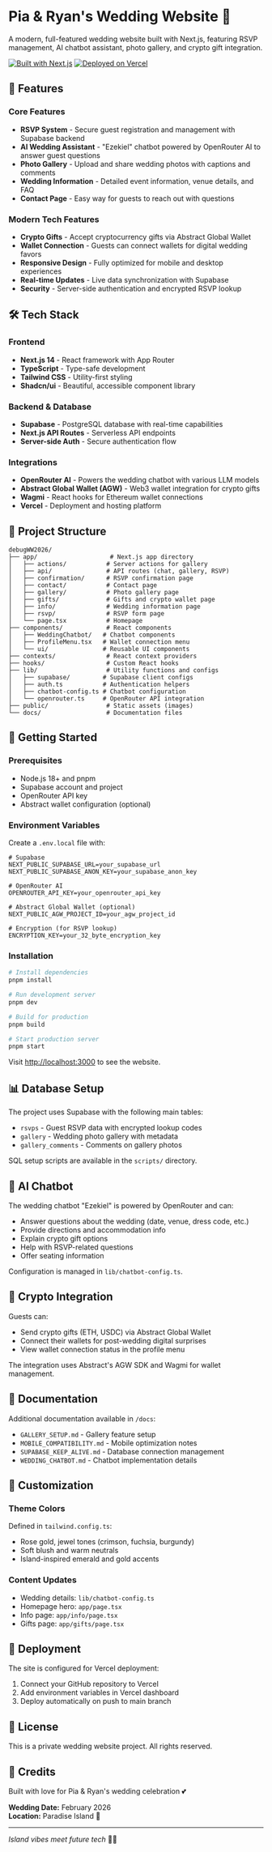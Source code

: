 # Pia & Ryan's Wedding Website 💍

A modern, full-featured wedding website built with Next.js, featuring RSVP management, AI chatbot assistant, photo gallery, and crypto gift integration.

[![Built with Next.js](https://img.shields.io/badge/Built%20with-Next.js%2014-black?style=for-the-badge&logo=next.js)](https://nextjs.org/)
[![Deployed on Vercel](https://img.shields.io/badge/Deployed%20on-Vercel-black?style=for-the-badge&logo=vercel)](https://vercel.com/)

## 🌟 Features

### Core Features
- **RSVP System** - Secure guest registration and management with Supabase backend
- **AI Wedding Assistant** - "Ezekiel" chatbot powered by OpenRouter AI to answer guest questions
- **Photo Gallery** - Upload and share wedding photos with captions and comments
- **Wedding Information** - Detailed event information, venue details, and FAQ
- **Contact Page** - Easy way for guests to reach out with questions

### Modern Tech Features
- **Crypto Gifts** - Accept cryptocurrency gifts via Abstract Global Wallet
- **Wallet Connection** - Guests can connect wallets for digital wedding favors
- **Responsive Design** - Fully optimized for mobile and desktop experiences
- **Real-time Updates** - Live data synchronization with Supabase
- **Security** - Server-side authentication and encrypted RSVP lookup

## 🛠 Tech Stack

### Frontend
- **Next.js 14** - React framework with App Router
- **TypeScript** - Type-safe development
- **Tailwind CSS** - Utility-first styling
- **Shadcn/ui** - Beautiful, accessible component library

### Backend & Database
- **Supabase** - PostgreSQL database with real-time capabilities
- **Next.js API Routes** - Serverless API endpoints
- **Server-side Auth** - Secure authentication flow

### Integrations
- **OpenRouter AI** - Powers the wedding chatbot with various LLM models
- **Abstract Global Wallet (AGW)** - Web3 wallet integration for crypto gifts
- **Wagmi** - React hooks for Ethereum wallet connections
- **Vercel** - Deployment and hosting platform

## 📁 Project Structure

```
debugWW2026/
├── app/                    # Next.js app directory
│   ├── actions/           # Server actions for gallery
│   ├── api/               # API routes (chat, gallery, RSVP)
│   ├── confirmation/      # RSVP confirmation page
│   ├── contact/           # Contact page
│   ├── gallery/           # Photo gallery page
│   ├── gifts/             # Gifts and crypto wallet page
│   ├── info/              # Wedding information page
│   ├── rsvp/              # RSVP form page
│   └── page.tsx           # Homepage
├── components/            # React components
│   ├── WeddingChatbot/   # Chatbot components
│   ├── ProfileMenu.tsx   # Wallet connection menu
│   └── ui/               # Reusable UI components
├── contexts/              # React context providers
├── hooks/                 # Custom React hooks
├── lib/                   # Utility functions and configs
│   ├── supabase/         # Supabase client configs
│   ├── auth.ts           # Authentication helpers
│   ├── chatbot-config.ts # Chatbot configuration
│   └── openrouter.ts     # OpenRouter API integration
├── public/                # Static assets (images)
└── docs/                  # Documentation files
```

## 🚀 Getting Started

### Prerequisites
- Node.js 18+ and pnpm
- Supabase account and project
- OpenRouter API key
- Abstract wallet configuration (optional)

### Environment Variables
Create a `.env.local` file with:

```env
# Supabase
NEXT_PUBLIC_SUPABASE_URL=your_supabase_url
NEXT_PUBLIC_SUPABASE_ANON_KEY=your_supabase_anon_key

# OpenRouter AI
OPENROUTER_API_KEY=your_openrouter_api_key

# Abstract Global Wallet (optional)
NEXT_PUBLIC_AGW_PROJECT_ID=your_agw_project_id

# Encryption (for RSVP lookup)
ENCRYPTION_KEY=your_32_byte_encryption_key
```

### Installation

```bash
# Install dependencies
pnpm install

# Run development server
pnpm dev

# Build for production
pnpm build

# Start production server
pnpm start
```

Visit [http://localhost:3000](http://localhost:3000) to see the website.

## 📊 Database Setup

The project uses Supabase with the following main tables:
- `rsvps` - Guest RSVP data with encrypted lookup codes
- `gallery` - Wedding photo gallery with metadata
- `gallery_comments` - Comments on gallery photos

SQL setup scripts are available in the `scripts/` directory.

## 🤖 AI Chatbot

The wedding chatbot "Ezekiel" is powered by OpenRouter and can:
- Answer questions about the wedding (date, venue, dress code, etc.)
- Provide directions and accommodation info
- Explain crypto gift options
- Help with RSVP-related questions
- Offer seating information

Configuration is managed in `lib/chatbot-config.ts`.

## 💎 Crypto Integration

Guests can:
- Send crypto gifts (ETH, USDC) via Abstract Global Wallet
- Connect their wallets for post-wedding digital surprises
- View wallet connection status in the profile menu

The integration uses Abstract's AGW SDK and Wagmi for wallet management.

## 📝 Documentation

Additional documentation available in `/docs`:
- `GALLERY_SETUP.md` - Gallery feature setup
- `MOBILE_COMPATIBILITY.md` - Mobile optimization notes
- `SUPABASE_KEEP_ALIVE.md` - Database connection management
- `WEDDING_CHATBOT.md` - Chatbot implementation details

## 🎨 Customization

### Theme Colors
Defined in `tailwind.config.ts`:
- Rose gold, jewel tones (crimson, fuchsia, burgundy)
- Soft blush and warm neutrals
- Island-inspired emerald and gold accents

### Content Updates
- Wedding details: `lib/chatbot-config.ts`
- Homepage hero: `app/page.tsx`
- Info page: `app/info/page.tsx`
- Gifts page: `app/gifts/page.tsx`

## 🚢 Deployment

The site is configured for Vercel deployment:

1. Connect your GitHub repository to Vercel
2. Add environment variables in Vercel dashboard
3. Deploy automatically on push to main branch

## 📄 License

This is a private wedding website project. All rights reserved.

## 👥 Credits

Built with love for Pia & Ryan's wedding celebration 💕

**Wedding Date:** February 2026  
**Location:** Paradise Island 🌴

---

*Island vibes meet future tech* 🌺✨